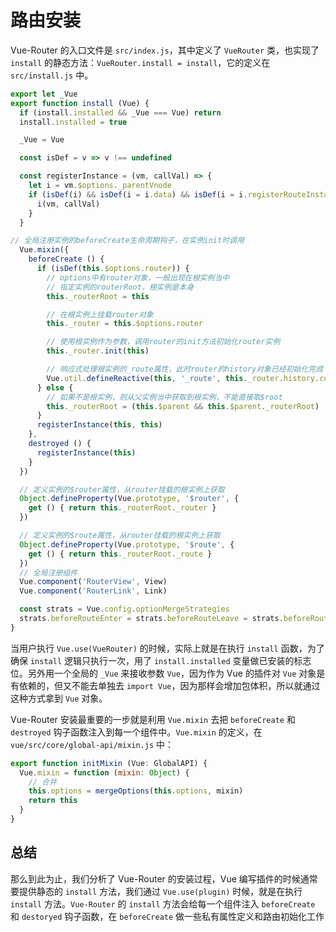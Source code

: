 # 路由安装

Vue-Router 的入口文件是 `src/index.js`，其中定义了 `VueRouter` 类，也实现了 `install` 的静态方法：`VueRouter.install = install`，它的定义在 `src/install.js` 中。

```js
export let _Vue
export function install (Vue) {
  if (install.installed && _Vue === Vue) return
  install.installed = true

  _Vue = Vue

  const isDef = v => v !== undefined

  const registerInstance = (vm, callVal) => {
    let i = vm.$options._parentVnode
    if (isDef(i) && isDef(i = i.data) && isDef(i = i.registerRouteInstance)) {
      i(vm, callVal)
    }
  }

// 全局注册实例的beforeCreate生命周期钩子，在实例init时调用
  Vue.mixin({
    beforeCreate () {
      if (isDef(this.$options.router)) {
        // options中有router对象，一般出现在根实例当中
        // 指定实例的routerRoot，根实例是本身
        this._routerRoot = this

        // 在根实例上挂载router对象
        this._router = this.$options.router

        // 使用根实例作为参数，调用router的init方法初始化router实例
        this._router.init(this)

        // 响应式处理根实例的_route属性，此时router的history对象已经初始化完成
        Vue.util.defineReactive(this, '_route', this._router.history.current)
      } else {
        // 如果不是根实例，则从父实例当中获取到根实例，不能直接取$root
        this._routerRoot = (this.$parent && this.$parent._routerRoot) || this
      }
      registerInstance(this, this)
    },
    destroyed () {
      registerInstance(this)
    }
  })

  // 定义实例的$router属性，从router挂载的根实例上获取
  Object.defineProperty(Vue.prototype, '$router', {
    get () { return this._routerRoot._router }
  })

  // 定义实例的$route属性，从router挂载的根实例上获取
  Object.defineProperty(Vue.prototype, '$route', {
    get () { return this._routerRoot._route }
  })
  // 全局注册组件
  Vue.component('RouterView', View)
  Vue.component('RouterLink', Link)

  const strats = Vue.config.optionMergeStrategies
  strats.beforeRouteEnter = strats.beforeRouteLeave = strats.beforeRouteUpdate = strats.created
}
```

当用户执行 `Vue.use(VueRouter)` 的时候，实际上就是在执行 `install` 函数，为了确保 `install` 逻辑只执行一次，用了 `install.installed` 变量做已安装的标志位。另外用一个全局的 `_Vue` 来接收参数 `Vue`，因为作为 Vue 的插件对 `Vue` 对象是有依赖的，但又不能去单独去 `import Vue`，因为那样会增加包体积，所以就通过这种方式拿到 `Vue` 对象。

Vue-Router 安装最重要的一步就是利用 `Vue.mixin` 去把 `beforeCreate` 和 `destroyed` 钩子函数注入到每一个组件中。`Vue.mixin` 的定义，在 `vue/src/core/global-api/mixin.js` 中：

```js
export function initMixin (Vue: GlobalAPI) {
  Vue.mixin = function (mixin: Object) {
    // 合并
    this.options = mergeOptions(this.options, mixin)
    return this
  }
}
```

## 总结

那么到此为止，我们分析了 Vue-Router 的安装过程，Vue 编写插件的时候通常要提供静态的 `install` 方法，我们通过 `Vue.use(plugin)` 时候，就是在执行 `install` 方法。`Vue-Router` 的 `install` 方法会给每一个组件注入 `beforeCreate` 和 `destoryed` 钩子函数，在 `beforeCreate` 做一些私有属性定义和路由初始化工作
